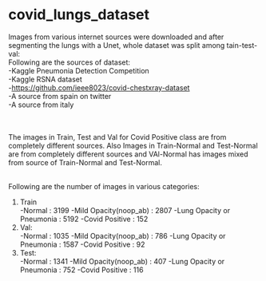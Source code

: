 # covid_lungs_dataset<br>
Images from various internet sources were downloaded and after segmenting the lungs with a Unet, whole dataset was split among tain-test-val:<br>
Following are the sources of dataset:<br>
-Kaggle Pneumonia Detection Competition<br>
-Kaggle RSNA dataset<br>
-https://github.com/ieee8023/covid-chestxray-dataset<br>
-A source from spain on twitter<br>
-A source from italy<br><br><br>

The images in Train, Test and Val for Covid Positive class are from completely different sources. Also Images in Train-Normal and Test-Normal are from completely different sources and VAl-Normal has images mixed from source of Train-Normal and Test-Normal.<br><br>

Following are the number of images in various categories:<br>
1. Train<br>
     -Normal                     : 3199
     -Mild Opacity(noop_ab)      : 2807
     -Lung Opacity or Pneumonia  : 5192
     -Covid Positive             : 152
2. Val:<br>
     -Normal                     : 1035
     -Mild Opacity(noop_ab)      : 786
     -Lung Opacity or Pneumonia  : 1587
     -Covid Positive             : 92
3. Test:<br>
     -Normal                     : 1341
     -Mild Opacity(noop_ab)      : 407
     -Lung Opacity or Pneumonia  : 752
     -Covid Positive             : 116
